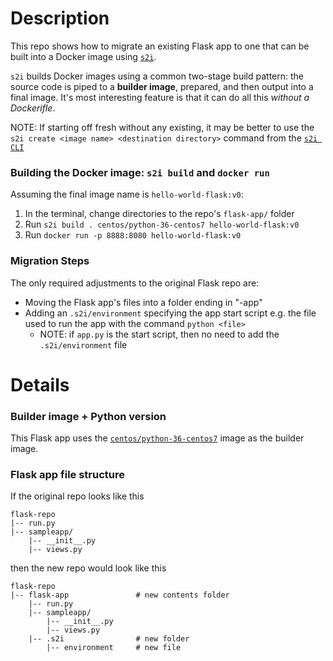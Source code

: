 # Description
This repo shows how to migrate an existing Flask app to one that can be built
into a Docker image using
[`s2i`](https://github.com/openshift/source-to-image).

`s2i` builds Docker images using a common two-stage build pattern: the
source code is piped to a **builder image**, prepared, and then output
into a final image. It's most interesting feature is that it can do all this
*without a Dockerifle*.

NOTE: If starting off fresh without any existing, it may be better to use the
`s2i create <image name> <destination directory>` command from the
[`s2i CLI`](https://github.com/openshift/source-to-image/blob/master/docs/cli.md)

### Building the Docker image: `s2i build` and `docker run`
Assuming the final image name is `hello-world-flask:v0`:
1. In the terminal, change directories to the repo's `flask-app/` folder
2. Run `s2i build . centos/python-36-centos7 hello-world-flask:v0`
3. Run `docker run -p 8888:8080 hello-world-flask:v0`

### Migration Steps
The only required adjustments to the original Flask repo are:
- Moving the Flask app's files into a folder ending in "-app"
- Adding an `.s2i/environment` specifying the app start script
  e.g. the file used to run the app with the command `python <file>`
  - NOTE: if `app.py` is the start script, then no need to add the
    `.s2i/environment` file

# Details

### Builder image + Python version
This Flask app uses the
[`centos/python-36-centos7`](https://hub.docker.com/r/centos/python-36-centos7/)
image as the builder image.

### Flask app file structure
If the original repo looks like this
```
flask-repo
|-- run.py
|-- sampleapp/
    |-- __init__.py
    |-- views.py
```
then the new repo would look like this
```
flask-repo
|-- flask-app               # new contents folder
    |-- run.py
    |-- sampleapp/
        |-- __init__.py
        |-- views.py
    |-- .s2i                # new folder
        |-- environment     # new file
```
